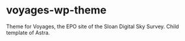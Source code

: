 # voyages-wp-theme
Theme for Voyages, the EPO site of the Sloan Digital Sky Survey. Child template of Astra.
